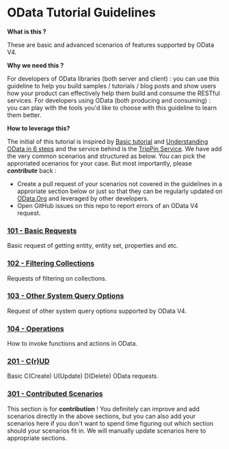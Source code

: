 # OData Tutorial Guidelines

**What is this ?**

These are basic and advanced scenarios of features supported by OData V4.

**Why we need this ?**

For developers of OData libraries (both server and client) : you can use this guideline to help you build samples / tutorials / blog posts and show users how your product can effectively help them build and consume the RESTful services. 
For developers using OData (both producing and consuming) : you can play with the tools you'd like to choose with this guideline to learn them better.

**How to leverage this?**

The initial of this tutorial is inspired by [Basic tutorial](http://www.odata.org/getting-started/basic-tutorial/) and [Understanding OData in 6 steps](http://www.odata.org) and the service behind is the [TripPin Service](http://services.odata.org/V4/TripPinServiceRW). We have add the very common scenarios and structured as below. You can pick the approriated scenarios for your case. But most importantly, please ***contribute*** back :

 - Create a pull request of your scenarios not covered in the guidelines in a approriate section below or just  so that they can be regularly updated on [OData.Org](http://www.odata.org) and leveraged by other developers.
 - Open GitHub issues on this repo to report errors of an OData V4 request.


### [101 - Basic Requests](http://www.odata.org)
Basic request of getting entity, entity set, properties and etc.
### [102 - Filtering Collections](http://www.odata.org)
Requests of filtering on collections.
### [103 - Other System Query Options](http://www.odata.org)
Request of other system query options supported by OData V4.
### [104 - Operations](http://www.odata.org)
How to invoke functions and actions in OData.
### [201 - C(r)UD](http://www.odata.org)
Basic C(Create) U(Update) D(Delete) OData requests.
### [301 - Contributed Scenarios](http://www.odata.org)
This section is for **contribution** ! You definitely can improve and add scenarios directly in the above sections, but you can also add your scenarios here if you don't want to spend time figuring out which section should your scenarios fit in. We will manually update scenarios here to appropriate sections.
